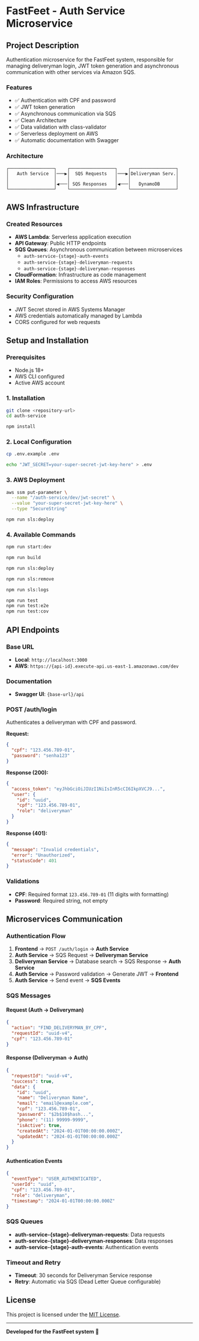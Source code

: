 # FastFeet - Auth Service Microservice

## Project Description

Authentication microservice for the FastFeet system, responsible for managing deliveryman login, JWT token generation and asynchronous communication with other services via Amazon SQS.

### Features
- ✅ Authentication with CPF and password
- ✅ JWT token generation
- ✅ Asynchronous communication via SQS
- ✅ Clean Architecture
- ✅ Data validation with class-validator
- ✅ Serverless deployment on AWS
- ✅ Automatic documentation with Swagger

### Architecture
```
┌─────────────────┐    ┌─────────────────┐    ┌─────────────────┐
│   Auth Service  │───▶│  SQS Requests   │───▶│Deliveryman Serv.│
│                 │    │                 │    │                 │
│                 │◀───│ SQS Responses   │◀───│   DynamoDB      │
└─────────────────┘    └─────────────────┘    └─────────────────┘
```

## AWS Infrastructure

### Created Resources
- **AWS Lambda**: Serverless application execution
- **API Gateway**: Public HTTP endpoints
- **SQS Queues**: Asynchronous communication between microservices
  - `auth-service-{stage}-auth-events`
  - `auth-service-{stage}-deliveryman-requests`
  - `auth-service-{stage}-deliveryman-responses`
- **CloudFormation**: Infrastructure as code management
- **IAM Roles**: Permissions to access AWS resources

### Security Configuration
- JWT Secret stored in AWS Systems Manager
- AWS credentials automatically managed by Lambda
- CORS configured for web requests

## Setup and Installation

### Prerequisites
- Node.js 18+
- AWS CLI configured
- Active AWS account

### 1. Installation
```bash
git clone <repository-url>
cd auth-service

npm install
```

### 2. Local Configuration
```bash
cp .env.example .env

echo "JWT_SECRET=your-super-secret-jwt-key-here" > .env
```

### 3. AWS Deployment
```bash
aws ssm put-parameter \
  --name "/auth-service/dev/jwt-secret" \
  --value "your-super-secret-jwt-key-here" \
  --type "SecureString"

npm run sls:deploy
```

### 4. Available Commands
```bash
npm run start:dev

npm run build

npm run sls:deploy

npm run sls:remove

npm run sls:logs

npm run test
npm run test:e2e
npm run test:cov
```

## API Endpoints

### Base URL
- **Local**: `http://localhost:3000`
- **AWS**: `https://{api-id}.execute-api.us-east-1.amazonaws.com/dev`

### Documentation
- **Swagger UI**: `{base-url}/api`

### POST /auth/login
Authenticates a deliveryman with CPF and password.

**Request:**
```json
{
  "cpf": "123.456.789-01",
  "password": "senha123"
}
```

**Response (200):**
```json
{
  "access_token": "eyJhbGciOiJIUzI1NiIsInR5cCI6IkpXVCJ9...",
  "user": {
    "id": "uuid",
    "cpf": "123.456.789-01",
    "role": "deliveryman"
  }
}
```

**Response (401):**
```json
{
  "message": "Invalid credentials",
  "error": "Unauthorized",
  "statusCode": 401
}
```

### Validations
- **CPF**: Required format `123.456.789-01` (11 digits with formatting)
- **Password**: Required string, not empty

## Microservices Communication

### Authentication Flow
1. **Frontend** → `POST /auth/login` → **Auth Service**
2. **Auth Service** → SQS Request → **Deliveryman Service**
3. **Deliveryman Service** → Database search → SQS Response → **Auth Service**
4. **Auth Service** → Password validation → Generate JWT → **Frontend**
5. **Auth Service** → Send event → **SQS Events**

### SQS Messages

#### Request (Auth → Deliveryman)
```json
{
  "action": "FIND_DELIVERYMAN_BY_CPF",
  "requestId": "uuid-v4",
  "cpf": "123.456.789-01"
}
```

#### Response (Deliveryman → Auth)
```json
{
  "requestId": "uuid-v4",
  "success": true,
  "data": {
    "id": "uuid",
    "name": "Deliveryman Name",
    "email": "email@example.com",
    "cpf": "123.456.789-01",
    "password": "$2b$10$hash...",
    "phone": "(11) 99999-9999",
    "isActive": true,
    "createdAt": "2024-01-01T00:00:00.000Z",
    "updatedAt": "2024-01-01T00:00:00.000Z"
  }
}
```

#### Authentication Events
```json
{
  "eventType": "USER_AUTHENTICATED",
  "userId": "uuid",
  "cpf": "123.456.789-01",
  "role": "deliveryman",
  "timestamp": "2024-01-01T00:00:00.000Z"
}
```

### SQS Queues
- **auth-service-{stage}-deliveryman-requests**: Data requests
- **auth-service-{stage}-deliveryman-responses**: Data responses
- **auth-service-{stage}-auth-events**: Authentication events

### Timeout and Retry
- **Timeout**: 30 seconds for Deliveryman Service response
- **Retry**: Automatic via SQS (Dead Letter Queue configurable)

## License

This project is licensed under the [MIT License](LICENSE).

---

**Developed for the FastFeet system** 🚀
